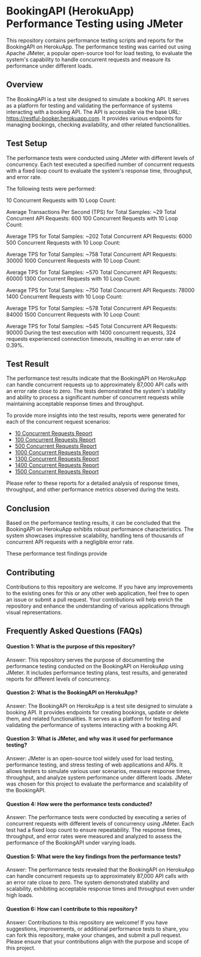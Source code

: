 
# BookingAPI (HerokuApp) Performance Testing using JMeter

This repository contains performance testing scripts and reports for the BookingAPI on HerokuApp. The performance testing was carried out using Apache JMeter, a popular open-source tool for load testing, to evaluate the system's capability to handle concurrent requests and measure its performance under different loads.


## Overview
The BookingAPI is a test site designed to simulate a booking API. It serves as a platform for testing and validating the performance of systems interacting with a booking API. The API is accessible via the base URL: https://restful-booker.herokuapp.com. It provides various endpoints for managing bookings, checking availability, and other related functionalities.
## Test Setup
The performance tests were conducted using JMeter with different levels of concurrency. Each test executed a specified number of concurrent requests with a fixed loop count to evaluate the system's response time, throughput, and error rate.

The following tests were performed:

10 Concurrent Requests with 10 Loop Count:

Average Transactions Per Second (TPS) for Total Samples: ~29
Total Concurrent API Requests: 600
100 Concurrent Requests with 10 Loop Count:

Average TPS for Total Samples: ~202
Total Concurrent API Requests: 6000
500 Concurrent Requests with 10 Loop Count:

Average TPS for Total Samples: ~758
Total Concurrent API Requests: 30000
1000 Concurrent Requests with 10 Loop Count:

Average TPS for Total Samples: ~570
Total Concurrent API Requests: 60000
1300 Concurrent Requests with 10 Loop Count:

Average TPS for Total Samples: ~750
Total Concurrent API Requests: 78000
1400 Concurrent Requests with 10 Loop Count:

Average TPS for Total Samples: ~578
Total Concurrent API Requests: 84000
1500 Concurrent Requests with 10 Loop Count:

Average TPS for Total Samples: ~545
Total Concurrent API Requests: 90000
During the test execution with 1400 concurrent requests, 324 requests experienced connection timeouts, resulting in an error rate of 0.39%.
## Test Result
The performance test results indicate that the BookingAPI on HerokuApp can handle concurrent requests up to approximately 87,000 API calls with an error rate close to zero. The tests demonstrated the system's stability and ability to process a significant number of concurrent requests while maintaining acceptable response times and throughput.

To provide more insights into the test results, reports were generated for each of the concurrent request scenarios:

- [10 Concurrent Requests Report](https://github.com/An-Nihal/Performance-Testing/tree/main/BookingAPI%20(HerokuApp)%20Performance%20Testing%20using%20JMeter/BookingApp_T10.html)
- [100 Concurrent Requests Report](https://github.com/An-Nihal/Performance-Testing/tree/main/BookingAPI%20(HerokuApp)%20Performance%20Testing%20using%20JMeter/BookingApp_T100.html)
- [500 Concurrent Requests Report](https://github.com/An-Nihal/Performance-Testing/tree/main/BookingAPI%20(HerokuApp)%20Performance%20Testing%20using%20JMeter/BookingApp_T500.html)
- [1000 Concurrent Requests Report](https://github.com/An-Nihal/Performance-Testing/tree/main/BookingAPI%20(HerokuApp)%20Performance%20Testing%20using%20JMeter/BookingApp_T1000.html)
- [1300 Concurrent Requests Report](https://github.com/An-Nihal/Performance-Testing/tree/main/BookingAPI%20(HerokuApp)%20Performance%20Testing%20using%20JMeter/BookingApp_T1300.html)
- [1400 Concurrent Requests Report](https://github.com/An-Nihal/Performance-Testing/tree/main/BookingAPI%20(HerokuApp)%20Performance%20Testing%20using%20JMeter/BookingApp_T1400.html)
- [1500 Concurrent Requests Report](https://github.com/An-Nihal/Performance-Testing/tree/main/BookingAPI%20(HerokuApp)%20Performance%20Testing%20using%20JMeter/BookingApp_T1500.html)

Please refer to these reports for a detailed analysis of response times, throughput, and other performance metrics observed during the tests.
## Conclusion
Based on the performance testing results, it can be concluded that the BookingAPI on HerokuApp exhibits robust performance characteristics. The system showcases impressive scalability, handling tens of thousands of concurrent API requests with a negligible error rate.

These performance test findings provide
## Contributing
Contributions to this repository are welcome. If you have any improvements to the existing ones for this or any other web application, feel free to open an issue or submit a pull request. Your contributions will help enrich the repository and enhance the understanding of various applications through visual representations.
## Frequently Asked Questions (FAQs)

#### Question 1: What is the purpose of this repository?

Answer: This repository serves the purpose of documenting the performance testing conducted on the BookingAPI on HerokuApp using JMeter. It includes performance testing plans, test results, and generated reports for different levels of concurrency.

#### Question 2: What is the BookingAPI on HerokuApp?

Answer: The BookingAPI on HerokuApp is a test site designed to simulate a booking API. It provides endpoints for creating bookings, update or delete them, and related functionalities. It serves as a platform for testing and validating the performance of systems interacting with a booking API.

#### Question 3: What is JMeter, and why was it used for performance testing?

Answer: JMeter is an open-source tool widely used for load testing, performance testing, and stress testing of web applications and APIs. It allows testers to simulate various user scenarios, measure response times, throughput, and analyze system performance under different loads. JMeter was chosen for this project to evaluate the performance and scalability of the BookingAPI.

#### Question 4: How were the performance tests conducted?

Answer: The performance tests were conducted by executing a series of concurrent requests with different levels of concurrency using JMeter. Each test had a fixed loop count to ensure repeatability. The response times, throughput, and error rates were measured and analyzed to assess the performance of the BookingAPI under varying loads.

#### Question 5: What were the key findings from the performance tests?

Answer: The performance tests revealed that the BookingAPI on HerokuApp can handle concurrent requests up to approximately 87,000 API calls with an error rate close to zero. The system demonstrated stability and scalability, exhibiting acceptable response times and throughput even under high loads.

#### Question 6: How can I contribute to this repository?

Answer: Contributions to this repository are welcome! If you have suggestions, improvements, or additional performance tests to share, you can fork this repository, make your changes, and submit a pull request. Please ensure that your contributions align with the purpose and scope of this project.



